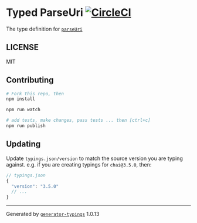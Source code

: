 # Typed ParseUri  [![CircleCI](https://circleci.com/gh/effervescentia/typed-parseUri.svg?style=svg)](https://circleci.com/gh/effervescentia/typed-parseUri)


The type definition for [`parseUri`](https://github.com/franzenzenhofer/parseUri.git)

## LICENSE

MIT

## Contributing

```sh
# Fork this repo, then
npm install

npm run watch

# add tests, make changes, pass tests ... then [ctrl+c]
npm run publish
```

## Updating

Update `typings.json/version` to match the source version you are typing against.
e.g. if you are creating typings for `chai@3.5.0`, then:

```js
// typings.json
{
  "version": "3.5.0"
  // ...
}
```

----

Generated by [`generator-typings`](https://github.com/typings/generator-typings) 1.0.13
